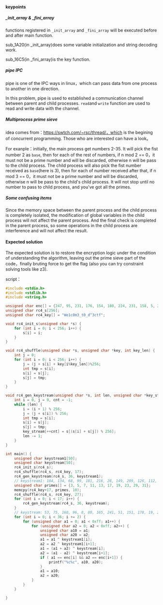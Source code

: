 #### keypoints

##### _init_array & _fini_array

functions registered in `_init_array` and `_fini_array` will be executed before and after main function.

sub_1A20(in _init_array)does some variable initialization and string decoding work.

sub_16C5(in _fini_array)is the key function.

##### pipe IPC

pipe is one of the IPC ways in linux，which can pass data from one process to another in one direction.

In this problem, pipe is used to established a communication channel between parent and child processes. `read`and `write` function are used to read and write data with the channel.

##### Multiprocess prime sieve

idea comes from：https://swtch.com/~rsc/thread/，which is the begining of concurrent programming. Those who are interested can have a look。

For exanple：initially, the main process get numbers 2-35. It will pick the fist number 2 as `base`, then for each of the rest of numbers, if n mod 2 == 0，it must not be a prime number and will be discarded, otherwise n will be pass to the child process. The child process will also pick the fist number received as `base`(here is 3), then for each of number received after that, if n mod 3 == 0，it must not be a prime number and will be discarded, otherwise n will be pass to the child's child process. It will not stop until no number to pass to child process, and you've got all the primes.

##### Some confusing items

Since the memory space between the parent process and the child process is completely isolated, the modification of global variables in the child process will not affect the parent process. And the final check is completed in the parent process, so some operations in the child process are interference and will not affect the result.

#### Expected solution

The expected solution is to restore the encryption logic under the condition of understanding the algorithm, leaving out the prime sieve part of the code，finally bruting force to get the flag (also you can try constraint solving tools like z3).

script：

```c
#include <stdio.h>
#include <stdlib.h>
#include <string.h>

unsigned char enc[] = {247, 95, 231, 176, 154, 180, 224, 231, 158, 5, 254, 216, 53, 92, 114, 224, 134, 222, 115, 159, 154, 246, 13, 220, 200, 79, 194, 164, 122, 181, 227, 205, 96, 157, 4, 31};
unsigned char rc4_s[256];
unsigned char rc4_key[] = "We1c0m3_t0_d^3ctf";

void rc4_init_s(unsigned char *s) {
    for (int i = 0; i < 256; i++) {
        s[i] = i;
    }
}

void rc4_shuffle(unsigned char *s, unsigned char *key, int key_len) {
    int j = 0;
    for (int i = 0; i < 256; i++) {
        j = (j + s[i] + key[i%key_len])%256;
        int tmp = s[i];
        s[i] = s[j];
        s[j] = tmp;
    }
}

void rc4_gen_keystream(unsigned char *s, int len, unsigned char *key_stream) {
    int i = 0, j = 0, cnt = -1;
    while (len) {
        i = (i + 1) % 256;   
        j = (j + s[i]) % 256;
        int tmp = s[i];
        s[i] = s[j];
        s[j] = tmp;
        key_stream[++cnt] = s[(s[i] + s[j]) % 256];
        len -= 1;
    }
}

int main() {
    unsigned char keystream1[50];
    unsigned char keystream[50];
    rc4_init_s(rc4_s);
    rc4_shuffle(rc4_s, rc4_key, 17);
    rc4_gen_keystream(rc4_s, 36, keystream1);
    // keystream1: 184, 134, 68, 99, 181, 216, 28, 149, 209, 126, 112, 94, 188, 86, 99, 52, 40, 144, 21, 248, 77, 82, 157, 30, 245, 31, 200, 100, 82, 27, 100, 15, 36, 147, 64, 93
    unsigned char primes[] = {3, 5, 7, 11, 13, 17, 19, 23, 29, 31};
    memcpy(rc4_key+17, primes, 10);
    rc4_shuffle(rc4_s, rc4_key, 27);
    for (int i = 0; i < 17; i++) {
        rc4_gen_keystream(rc4_s, 36, keystream);
    }
    // keystream: 53, 75, 160, 96, 8, 80, 165, 241, 51, 151, 178, 19, 203, 76, 13, 207, 163, 124, 87, 83, 226, 169, 101, 78, 14, 199, 122, 15, 253, 181, 158, 180, 51, 249, 97, 211
    for (int i = 0; i < 36; i += 2) {
        for (unsigned char a1 = 0; a1 < 0xff; a1++) {
            for (unsigned char a2 = 0; a2 < 0xff; a2++) {
                unsigned char a10 = a1;
                unsigned char a20 = a2;
                a1 = a1 ^ keystream1[i];
                a2 = a2 ^ keystream1[i+1];
                a1 = (a1 + a2) ^ keystream[i];
                a2 = (a1 - a2) ^ keystream[i+1];
                if ( a1 == enc[i] && a2 == enc[i+1]) {
                    printf("%c%c", a10, a20);
                }
                a1 = a10;
                a2 = a20;
            }
        }
    }

}
```
